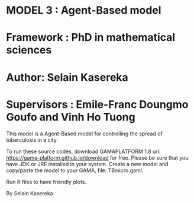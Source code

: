# MODEL 3 : Agent-Based model                                                                 #
# Framework : PhD in mathematical sciences                                                    #
# Author: Selain Kasereka                                                                     #
# Supervisors : Emile-Franc Doungmo Goufo and Vinh Ho Tuong                                   #

This model is a Agent-Based model for controlling the spread of tuberculosis in a city.

To run these source codes, download GAMAPLATFORM 1.8 url: https://gama-platform.github.io/download for free. Please be sure that you have JDK or JRE installed in your system. Create a new model and copy/paste the model to your GAMA, file: TBmicro.gaml. 

Run R files to have friendly plots.

By Selain Kasereka
